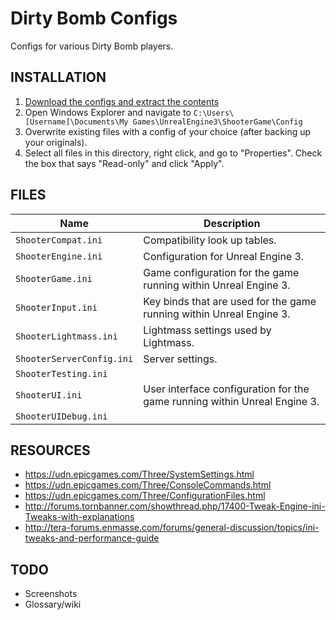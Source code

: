 Dirty Bomb Configs
==================

Configs for various Dirty Bomb players.

INSTALLATION
------------

1. [Download the configs and extract the contents](archive/master.zip)
2. Open Windows Explorer and navigate to `C:\Users\[Username]\Documents\My Games\UnrealEngine3\ShooterGame\Config`
3. Overwrite existing files with a config of your choice (after backing up your
   originals).
4. Select all files in this directory, right click, and go to "Properties".
   Check the box that says "Read-only" and click "Apply".

FILES
-----

| Name                      | Description
| ------------------------- | ------------
| `ShooterCompat.ini`       | Compatibility look up tables.
| `ShooterEngine.ini`       | Configuration for Unreal Engine 3.
| `ShooterGame.ini`         | Game configuration for the game running within Unreal Engine 3.
| `ShooterInput.ini`        | Key binds that are used for the game running within Unreal Engine 3.
| `ShooterLightmass.ini`    | Lightmass settings used by Lightmass.
| `ShooterServerConfig.ini` | Server settings.
| `ShooterTesting.ini`      |
| `ShooterUI.ini`           | User interface configuration for the game running within Unreal Engine 3.
| `ShooterUIDebug.ini`      |

RESOURCES
---------

- https://udn.epicgames.com/Three/SystemSettings.html
- https://udn.epicgames.com/Three/ConsoleCommands.html
- https://udn.epicgames.com/Three/ConfigurationFiles.html
- http://forums.tornbanner.com/showthread.php/17400-Tweak-Engine-ini-Tweaks-with-explanations
- http://tera-forums.enmasse.com/forums/general-discussion/topics/ini-tweaks-and-performance-guide

TODO
----

- Screenshots
- Glossary/wiki
